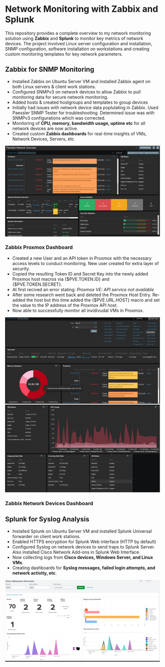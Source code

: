 # Network Monitoring with Zabbix and Splunk

This repository provides a complete overview to my network monitoring solution using **Zabbix** and **Splunk** to monitor key metrics of network devices. The project involved Linux server configuration and installation, SNMP configuration, software installation on workstations and creating custom monitoring templates for key network parameters.

## **Zabbix for SNMP Monitoring**
- Installed Zabbix on Ubuntu Server VM and installed Zabbix agent on both Linux servers & client work stations.
- Configured SNMPv3 on network devices to allow Zabbix to pull monitoring data for secure network monitoring.
- Added hosts & created hostgroups and templates to group devices
- Initially had issues with network device data poplulating in Zabbix. Used Paessler SNMP Tester for troubleshooting. Determined issue was with SNMPv3 configurations which was corrected.
- Monitoring of **CPU, memory, bandwidth usage, uptime etc** for all network devices are now active.
- Created custom **Zabbix dashboards** for real-time insights of VMs, Network Devices, Servers, etc

![View Zabbix Setup](https://github.com/Plantlyfe/Network-Monitoring/blob/main/Zabbix%20Global%20Overview.png)

### **Zabbix Proxmox Dashboard**
- Created a new User and an API token in Proxmox with the necessary access levels to conduct monitoring. New user created for extra layer of security.
- Copied the resulting Token ID and Secret Key into the newly added Proxmox host macros via {$PVE.TOKEN.ID} and {$PVE.TOKEN.SECRET}.
- At first recived an error stating: *Proxmox VE: API service not available* 
- After some research went back and deleted the Proxmox Host Entry. Re-added the host but this time added the {$PVE.URL.HOST} macro and set the value to the IP address of the Proxmox API host.
- Now able to successfully monitor all invidivudal VMs in Proxmox.


![View Proxmox Dashboard 1](https://github.com/Plantlyfe/Network-Monitoring/blob/main/Proxmox%20Dashboard%201.png)
![View Proxmox Dashboard 2](https://github.com/Plantlyfe/Network-Monitoring/blob/main/Proxmox%20Dashboard%202.png)


### **Zabbix Network Devices Dashboard**

## **Splunk for Syslog Analysis**
- Installed Splunk on Ubuntu Server VM and installed Splunk Universal forwarder on client work stations.
- Enabled HTTPS encryption for Splunk Web interface (HTTP by default)
- Configured Syslog on network devices to send traps to Splunk Server. Also installed Cisco Network Add-ons in Splunk Web Interface.
- Now collecting logs from **Cisco devices, Windows Server, and Linux VMs**.
- Creating dashboards for **Syslog messages, failed login attempts, and network activity, etc**.

![View Splunk Setup](https://github.com/Plantlyfe/Network-Monitoring/blob/main/Splunk%20Syslog%20Dashboard%20-%20Cisco.png)
